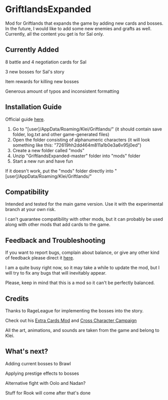 # GriftlandsExpanded

Mod for Griftlands that expands the game by adding new cards and bosses. In the future, I would like to add some new enemies and grafts as well. Currently, all the content you get is for Sal only.

## Currently Added

8 battle and 4 negotiation cards for Sal

3 new bosses for Sal's story

Item rewards for killing new bosses

Generous amount of typos and inconsistent formatting

## Installation Guide

Official guide [here](https://forums.kleientertainment.com/forums/topic/116914-early-mod-support/).

1. Go to "[user]/AppData/Roaming/Klei/Griftlands/" (it should contain save folder, log.txt and other game-generated files)
2. Open the folder consisting of alphanumeric characters (it will look something like this: "72619hh2dd464m811a1b0e3a6v95j0ed")
3. Create a new folder called "mods"
4. Unzip "GriftlandsExpanded-master" folder into "mods" folder
5. Start a new run and have fun

If it doesn't work, put the "mods" folder directly into "[user]/AppData/Roaming/Klei/Griftlands/"

## Compatibility

Intended and tested for the main game version. Use it with the experimental branch at your own risk.

I can't guarantee compatibility with other mods, but it can probably be used along with other mods that add cards to the game.

## Feedback and Troubleshooting

If you want to report bugs, complain about balance, or give any other kind of feedback please direct it [here](https://forums.kleientertainment.com/forums/topic/118889-custom-bosses-and-cards/).

I am a quite busy right now, so it may take a while to update the mod, but I will try to fix any bugs that will inevitably appear.

Please, keep in mind that this is a mod so it can't be perfectly balanced.

## Credits

Thanks to RageLeague for implementing the bosses into the story.

Check out his [Extra Cards Mod](https://github.com/RageLeague/GriftlandsExtraCardMod) and [Cross Character Campaign](https://github.com/RageLeague/CrossCharacterCampaign)

All the art, animations, and sounds are taken from the game and belong to Klei.

## What's next?

Adding current bosses to Brawl

Applying prestige effects to bosses

Alternative fight with Oolo and Nadan?

Stuff for Rook will come after that's done

